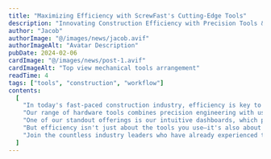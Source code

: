 ```yaml
---
title: "Maximizing Efficiency with ScrewFast's Cutting-Edge Tools"
description: "Innovating Construction Efficiency with Precision Tools & Support"
author: "Jacob"
authorImage: "@/images/news/jacob.avif"
authorImageAlt: "Avatar Description"
pubDate: 2024-02-06
cardImage: "@/images/news/post-1.avif"
cardImageAlt: "Top view mechanical tools arrangement"
readTime: 4
tags: ["tools", "construction", "workflow"]
contents:
  [
    "In today's fast-paced construction industry, efficiency is key to success. At ScrewFast, we understand the importance of optimizing your project workflow to meet deadlines and stay within budget. That's why we're thrilled to introduce our cutting-edge tools designed to empower your projects like never before.",
    "Our range of hardware tools combines precision engineering with user-centric design, ensuring maximum productivity on every job site. From power drills to advanced fastening solutions, ScrewFast's tools are built to withstand the rigors of construction while streamlining your workflow.",
    "One of our standout offerings is our intuitive dashboards, which provide real-time insights into project progress, resource allocation, and more. With user-friendly interfaces, navigating and overseeing your projects has never been easier.",
    "But efficiency isn't just about the tools you use—it's also about the support you receive. That's why ScrewFast offers comprehensive documentation and expert guidance every step of the way. Our dedicated teams are committed to your success, providing personalized assistance to ensure you get the most out of our products.",
    "Join the countless industry leaders who have already experienced the difference ScrewFast tools can make. With our cutting-edge solutions, you can fast-track your projects to success and stay ahead of the competition.",
  ]
---
```

